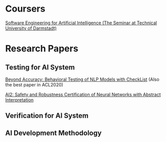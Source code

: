 # Coursers
[Software Engineering for Artificial Intelligence (The Seminar at Technical University of Darmstadt)](https://allprojects.github.io/SE4AI/schedule-sose2020.html)

# Research Papers

## Testing for AI System
[Beyond Accuracy: Behavioral Testing of NLP Models with CheckList](https://www.aclweb.org/anthology/2020.acl-main.442.pdf) (Also the best paper in ACL2020)

[AI2: Safety and Robustness Certification of Neural Networks with Abstract Interpretation](https://ieeexplore.ieee.org/stamp/stamp.jsp?tp=&arnumber=8418593)

## Verification for AI System

## AI Development Methodology

